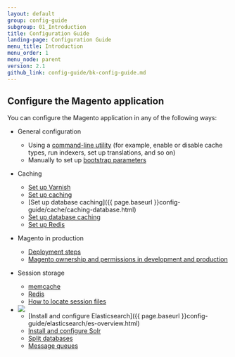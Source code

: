 ```yaml
---
layout: default
group: config-guide
subgroup: 01_Introduction
title: Configuration Guide
landing-page: Configuration Guide
menu_title: Introduction
menu_order: 1
menu_node: parent
version: 2.1
github_link: config-guide/bk-config-guide.md
---
```


<h2 id="configuration">Configure the Magento application</h2>
You can configure the Magento application in any of the following ways:

*	General configuration

	*  	Using a <a href="{{page.baseurl}}config-guide/cli/config-cli.html">command-line utility</a> (for example, enable or disable cache types, run indexers, set up translations, and so on)
	*  	Manually to set up <a href="{{page.baseurl}}config-guide/bootstrap/magento-bootstrap.html">bootstrap parameters</a>

*	Caching

	*	<a href="{{page.baseurl}}config-guide/varnish/config-varnish.html">Set up Varnish</a>
	*  	<a href="{{page.baseurl}}config-guide/cache/caching.html">Set up caching</a>
	*	[Set up database caching]({{ page.baseurl }}config-guide/cache/caching-database.html)
	*	<a href="{{page.baseurl}}config-guide/database/database.html">Set up database caching</a>
	*	<a href="{{page.baseurl}}config-guide/redis/config-redis.html">Set up Redis</a>

*	Magento in production

	*	[Deployment steps]({{page.baseurl}}config-guide/prod/prod_deploy.html)
	*	[Magento ownership and permissions in development and production]({{page.baseurl}}config-guide/prod/prod_file-sys-perms.html)

*	Session storage
	*	[memcache]({{page.baseurl}}config-guide/memcache/memcache.html)
	*	[Redis]({{page.baseurl}}config-guide/redis/redis-session.html)
	*	[How to locate session files]({{page.baseurl}}config-guide/sessions.html)

*	<img src="{{ site.baseurl }}common/images/ee-only_small.png">

	*	[Install and configure Elasticsearch]({{ page.baseurl }}config-guide/elasticsearch/es-overview.html)
	*	<a href="{{page.baseurl}}config-guide/solr/solr-overview.html">Install and configure Solr</a>
	*	<a href="{{page.baseurl}}config-guide/multi-master/multi-master.html">Split databases</a>
	*	<a href="{{page.baseurl}}config-guide/mq/rabbitmq-overview.html">Message queues</a>




